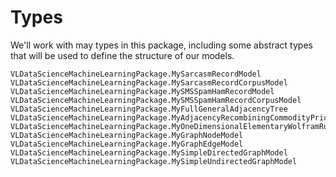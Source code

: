 # Types
We'll work with may types in this package, including some abstract types that will be used to define the structure of our models.

```@docs
VLDataScienceMachineLearningPackage.MySarcasmRecordModel
VLDataScienceMachineLearningPackage.MySarcasmRecordCorpusModel
VLDataScienceMachineLearningPackage.MySMSSpamHamRecordModel
VLDataScienceMachineLearningPackage.MySMSSpamHamRecordCorpusModel
VLDataScienceMachineLearningPackage.MyFullGeneralAdjacencyTree
VLDataScienceMachineLearningPackage.MyAdjacencyRecombiningCommodityPriceTree
VLDataScienceMachineLearningPackage.MyOneDimensionalElementaryWolframRuleModel
VLDataScienceMachineLearningPackage.MyGraphNodeModel
VLDataScienceMachineLearningPackage.MyGraphEdgeModel
VLDataScienceMachineLearningPackage.MySimpleDirectedGraphModel
VLDataScienceMachineLearningPackage.MySimpleUndirectedGraphModel
```